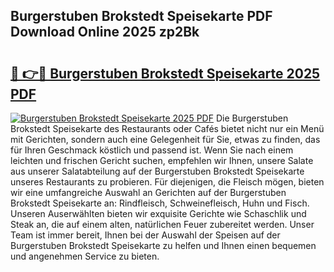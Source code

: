 ## Burgerstuben Brokstedt Speisekarte PDF Download Online 2025 zp2Bk

# <h2><a href="http://gcafmpc.nevu.top/?p=Burgerstuben+Brokstedt+Speisekarte">🔗 👉🔴 Burgerstuben Brokstedt Speisekarte 2025 PDF</a></h2>

[![Burgerstuben Brokstedt Speisekarte 2025 PDF](https://i.imgur.com/dBaPXMq.png)](http://gcafmpc.nevu.top/?p=Burgerstuben+Brokstedt+Speisekarte)
Die Burgerstuben Brokstedt Speisekarte des Restaurants oder Cafés bietet nicht nur ein Menü mit Gerichten, sondern auch eine Gelegenheit für Sie, etwas zu finden, das für Ihren Geschmack köstlich und passend ist. Wenn Sie nach einem leichten und frischen Gericht suchen, empfehlen wir Ihnen, unsere Salate aus unserer Salatabteilung auf der Burgerstuben Brokstedt Speisekarte unseres Restaurants zu probieren. Für diejenigen, die Fleisch mögen, bieten wir eine umfangreiche Auswahl an Gerichten auf der Burgerstuben Brokstedt Speisekarte an: Rindfleisch, Schweinefleisch, Huhn und Fisch. Unseren Auserwählten bieten wir exquisite Gerichte wie Schaschlik und Steak an, die auf einem alten, natürlichen Feuer zubereitet werden. Unser Team ist immer bereit, Ihnen bei der Auswahl der Speisen auf der Burgerstuben Brokstedt Speisekarte zu helfen und Ihnen einen bequemen und angenehmen Service zu bieten.
